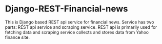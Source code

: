 # Django-REST-Financial-news
 This is Django based REST api service for financial news. Service has two parts: REST api service and scraping service. REST api is primarily used for fetching data and scraping service collects and stores data from Yahoo finance site. 
